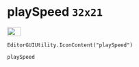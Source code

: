 # playSpeed `32x21`
<img src="/img/playSpeed.png" width=32 height=21>

``` CSharp
EditorGUIUtility.IconContent("playSpeed")
```
```
playSpeed
```

